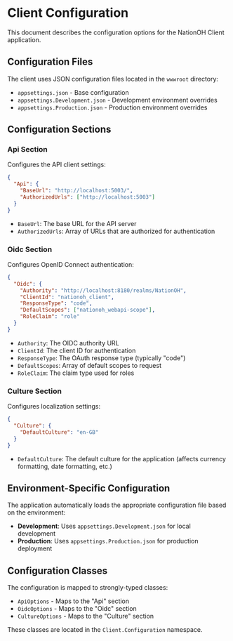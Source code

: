# Client Configuration

This document describes the configuration options for the NationOH Client application.

## Configuration Files

The client uses JSON configuration files located in the `wwwroot` directory:

- `appsettings.json` - Base configuration
- `appsettings.Development.json` - Development environment overrides
- `appsettings.Production.json` - Production environment overrides

## Configuration Sections

### Api Section

Configures the API client settings:

```json
{
  "Api": {
    "BaseUrl": "http://localhost:5003/",
    "AuthorizedUrls": ["http://localhost:5003"]
  }
}
```

- `BaseUrl`: The base URL for the API server
- `AuthorizedUrls`: Array of URLs that are authorized for authentication

### Oidc Section

Configures OpenID Connect authentication:

```json
{
  "Oidc": {
    "Authority": "http://localhost:8180/realms/NationOH",
    "ClientId": "nationoh_client",
    "ResponseType": "code",
    "DefaultScopes": ["nationoh_webapi-scope"],
    "RoleClaim": "role"
  }
}
```

- `Authority`: The OIDC authority URL
- `ClientId`: The client ID for authentication
- `ResponseType`: The OAuth response type (typically "code")
- `DefaultScopes`: Array of default scopes to request
- `RoleClaim`: The claim type used for roles

### Culture Section

Configures localization settings:

```json
{
  "Culture": {
    "DefaultCulture": "en-GB"
  }
}
```

- `DefaultCulture`: The default culture for the application (affects currency formatting, date formatting, etc.)

## Environment-Specific Configuration

The application automatically loads the appropriate configuration file based on the environment:

- **Development**: Uses `appsettings.Development.json` for local development
- **Production**: Uses `appsettings.Production.json` for production deployment

## Configuration Classes

The configuration is mapped to strongly-typed classes:

- `ApiOptions` - Maps to the "Api" section
- `OidcOptions` - Maps to the "Oidc" section  
- `CultureOptions` - Maps to the "Culture" section

These classes are located in the `Client.Configuration` namespace.
